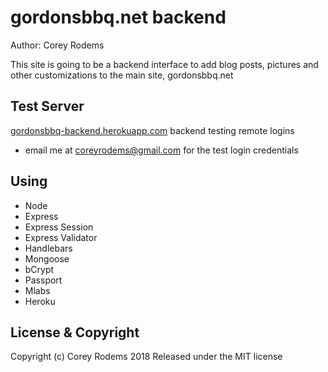 # gordonsbbq.net backend
Author: Corey Rodems

This site is going to be a backend interface to add blog posts, pictures and other customizations to the main site, gordonsbbq.net

## Test Server

[gordonsbbq-backend.herokuapp.com](https://gordonsbbq-backend.herokuapp.com/ 'https://gordonsbbq-backend.herokuapp.com/')
backend testing remote logins
 - email me at coreyrodems@gmail.com for the test login credentials

## Using
- Node
- Express
- Express Session
- Express Validator
- Handlebars
- Mongoose
- bCrypt
- Passport
- Mlabs
- Heroku


## License & Copyright
Copyright (c) Corey Rodems 2018
Released under the MIT license

